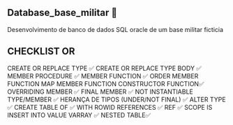 ## Database_base_militar 🎲
Desenvolvimento de banco de dados SQL oracle de um base militar ficticia

## CHECKLIST OR
CREATE OR REPLACE TYPE ✅
CREATE OR REPLACE TYPE BODY ✅
MEMBER PROCEDURE ✅
MEMBER FUNCTION ✅
ORDER MEMBER FUNCTION
MAP MEMBER FUNCTION
CONSTRUCTOR FUNCTION✅
OVERRIDING MEMBER ✅
FINAL MEMBER ✅
NOT INSTANTIABLE TYPE/MEMBER ✅
HERANÇA DE TIPOS (UNDER/NOT FINAL) ✅
ALTER TYPE ✅
CREATE TABLE OF ✅
WITH ROWID REFERENCES ✅
REF ✅
SCOPE IS
INSERT INTO
VALUE
VARRAY ✅
NESTED TABLE✅
